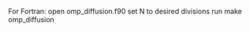 For Fortran: 
            open omp_diffusion.f90
            set N to desired divisions
            run make
            omp_diffusion